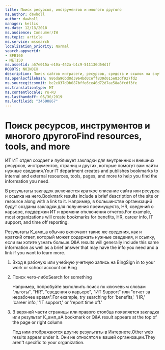 ```yaml
---
title: Поиск ресурсов, инструментов и многого другого
ms.author: dawholl
author: dawholl
manager: kellis
ms.date: 12/18/2018
ms.audience: Consumer/IW
ms.topic: article
ms.service: mssearch
localization_priority: Normal
search.appverid:
- BFB160
- MET150
ms.assetid: a67e015a-e10a-442a-b1c9-511136d54d1f
ROBOTS: NOINDEX
description: Поиск сайтов интрасети, ресурсов, средств и ссылок на внутренние сведения с помощью Microsoft Search
ms.openlocfilehash: 986da96bd0d3964bd0ceff839d015e83df927fd2
ms.sourcegitcommit: be2e837d9b087bffe6ce40d72d7ae58a8fcdf3fe
ms.translationtype: MT
ms.contentlocale: ru-RU
ms.lasthandoff: 05/30/2019
ms.locfileid: "34590867"
---
```

# <a name="find-resources-tools-and-more"></a><span data-ttu-id="71abb-103">Поиск ресурсов, инструментов и многого другого</span><span class="sxs-lookup"><span data-stu-id="71abb-103">Find resources, tools, and more</span></span>

<span data-ttu-id="71abb-104">ИТ ИТ отдел создает и публикует закладки для внутренних и внешних ресурсов, инструментов, страниц и других, которые помогут вам найти нужные сведения.</span><span class="sxs-lookup"><span data-stu-id="71abb-104">Your IT department creates and publishes bookmarks to internal and external resources, tools, pages, and more to help you find the information you need.</span></span>
  
<span data-ttu-id="71abb-105">В результаты закладок включается краткое описание сайта или ресурса и ссылка на него.</span><span class="sxs-lookup"><span data-stu-id="71abb-105">Bookmark results include a brief description of the site or resource along with a link to it.</span></span> <span data-ttu-id="71abb-106">Например, в большинстве организаций будут созданы закладки для получения преимуществ, HR, сведений о карьере, поддержки ИТ и времени отключения отчетов.</span><span class="sxs-lookup"><span data-stu-id="71abb-106">For example, most organizations will create bookmarks for benefits, HR, career info, IT support, and time off reporting.</span></span>
  
<span data-ttu-id="71abb-107">Результаты К_амп_а обычно включают такие же сведения, как и краткий ответ, который может содержать нужные сведения, и ссылку, если вы хотите узнать больше.</span><span class="sxs-lookup"><span data-stu-id="71abb-107">Q&A results will generally include this same information as well as a brief answer that may have the info you need and a link if you want to learn more.</span></span>
  
1. <span data-ttu-id="71abb-108">Вход в рабочую или учебную учетную запись на Bing</span><span class="sxs-lookup"><span data-stu-id="71abb-108">Sign in to your work or school account on Bing</span></span> 
    
2. <span data-ttu-id="71abb-109">Поиск чего-либо</span><span class="sxs-lookup"><span data-stu-id="71abb-109">Search for something</span></span>
    
    <span data-ttu-id="71abb-110">Например, попробуйте выполнить поиск по ключевым словам "льготы", "HR", "сведения о карьере", "ИТ Support" или "отчет за нерабочее время".</span><span class="sxs-lookup"><span data-stu-id="71abb-110">For example, try searching for 'benefits,' 'HR,' 'career info,' 'IT support,' or 'report time off.'</span></span>
    
3. <span data-ttu-id="71abb-111">В верхней части страницы или правого столбца появляется закладка или результат К_амп_а</span><span class="sxs-lookup"><span data-stu-id="71abb-111">A bookmark or Q&A result appears at the top of the page or right column</span></span>
    
    <span data-ttu-id="71abb-112">Под ним отображаются другие результаты в Интернете.</span><span class="sxs-lookup"><span data-stu-id="71abb-112">Other web results appear under it.</span></span> <span data-ttu-id="71abb-113">Они не относятся к вашей организации.</span><span class="sxs-lookup"><span data-stu-id="71abb-113">They aren't specific to your organization.</span></span>

  

